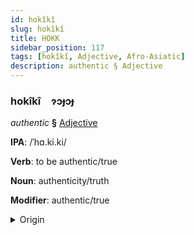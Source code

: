 ```yaml
---
id: hokîkî
slug: hokîkî
title: HOKK
sidebar_position: 117
tags: [hokîkî, Adjective, Afro-Asiatic]
description: authentic § Adjective
---
```


### hokîkî&emsp;<span kind="abugida">ɂɔɟɔɟ</span>

*authentic* **§** [Adjective](../../tags/Adjective)

**IPA**: /ˈhɑ.ki.ki/

**Verb**: to be authentic/true

**Noun**: authenticity/truth

**Modifier**: authentic/true

<details>
    <summary>Origin</summary>
    Arabic حَقِيقِيّ ḥaqīqiyy <br/>
    <em>Afro-Asiatic Language Family</em>
</details>